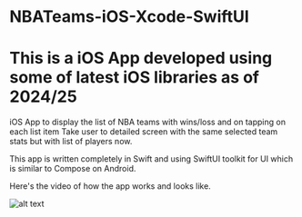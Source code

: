# NBATeams-iOS-Xcode-SwiftUI

# This is a iOS App developed using some of latest iOS libraries as of 2024/25

iOS App to display the list of NBA teams with wins/loss and on tapping on each list item
Take user to detailed screen with the same selected team stats but with list of players now.

This app is written completely in Swift and using SwiftUI toolkit for UI which is similar to Compose on Android.

Here's the video of how the app works and looks like.

![alt text](Images/NBATeams_iOS.gif)


